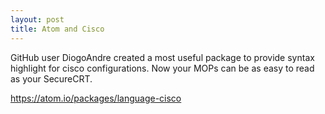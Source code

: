 ```yaml
---
layout: post
title: Atom and Cisco
---
```


GitHub user DiogoAndre created a most useful package to provide syntax highlight for cisco configurations.
Now your MOPs can be as easy to read as your SecureCRT.

https://atom.io/packages/language-cisco
